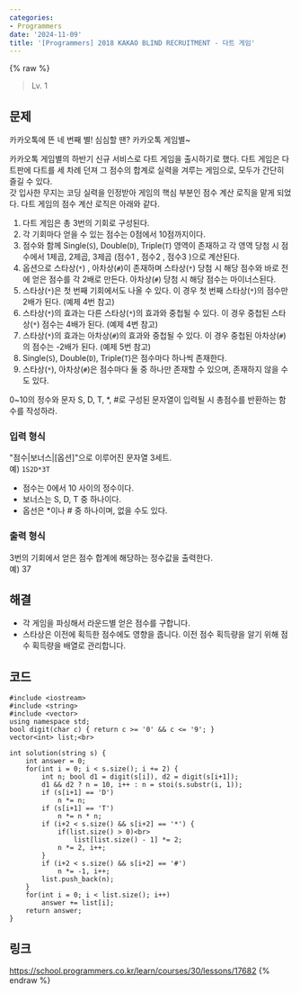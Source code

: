 ```yaml
---
categories:
- Programmers
date: '2024-11-09'
title: '[Programmers] 2018 KAKAO BLIND RECRUITMENT - 다트 게임'
---
```


{% raw %}
> Lv. 1<br>

## 문제
카카오톡에 뜬 네 번째 별! 심심할 땐? 카카오톡 게임별~

카카오톡 게임별의 하반기 신규 서비스로 다트 게임을 출시하기로 했다. 다트 게임은 다트판에 다트를 세 차례 던져 그 점수의 합계로 실력을 겨루는 게임으로, 모두가 간단히 즐길 수 있다.  
갓 입사한 무지는 코딩 실력을 인정받아 게임의 핵심 부분인 점수 계산 로직을 맡게 되었다. 다트 게임의 점수 계산 로직은 아래와 같다.

1.  다트 게임은 총 3번의 기회로 구성된다.
2.  각 기회마다 얻을 수 있는 점수는 0점에서 10점까지이다.
3.  점수와 함께 Single(`S`), Double(`D`), Triple(`T`) 영역이 존재하고 각 영역 당첨 시 점수에서 1제곱, 2제곱, 3제곱 (점수1  , 점수2  , 점수3  )으로 계산된다.
4.  옵션으로 스타상(`*`) , 아차상(`#`)이 존재하며 스타상(`*`) 당첨 시 해당 점수와 바로 전에 얻은 점수를 각 2배로 만든다. 아차상(`#`) 당첨 시 해당 점수는 마이너스된다.
5.  스타상(`*`)은 첫 번째 기회에서도 나올 수 있다. 이 경우 첫 번째 스타상(`*`)의 점수만 2배가 된다. (예제 4번 참고)
6.  스타상(`*`)의 효과는 다른 스타상(`*`)의 효과와 중첩될 수 있다. 이 경우 중첩된 스타상(`*`) 점수는 4배가 된다. (예제 4번 참고)
7.  스타상(`*`)의 효과는 아차상(`#`)의 효과와 중첩될 수 있다. 이 경우 중첩된 아차상(`#`)의 점수는 -2배가 된다. (예제 5번 참고)
8.  Single(`S`), Double(`D`), Triple(`T`)은 점수마다 하나씩 존재한다.
9.  스타상(`*`), 아차상(`#`)은 점수마다 둘 중 하나만 존재할 수 있으며, 존재하지 않을 수도 있다.

0~10의 정수와 문자 S, D, T, *, #로 구성된 문자열이 입력될 시 총점수를 반환하는 함수를 작성하라.

### 입력 형식
"점수|보너스|[옵션]"으로 이루어진 문자열 3세트.  
예)  `1S2D*3T`

-   점수는 0에서 10 사이의 정수이다.
-   보너스는 S, D, T 중 하나이다.
-   옵선은 *이나 # 중 하나이며, 없을 수도 있다.

### 출력 형식
3번의 기회에서 얻은 점수 합계에 해당하는 정수값을 출력한다.  
예) 37

## 해결
- 각 게임을 파싱해서 라운드별 얻은 점수를 구합니다.
- 스타상은 이전에 획득한 점수에도 영향을 줍니다. 이전 점수 획득량을 알기 위해 점수 획득량을 배열로 관리합니다.

## 코드
```
#include <iostream>
#include <string>
#include <vector>
using namespace std;
bool digit(char c) { return c >= '0' && c <= '9'; }
vector<int> list;<br>

int solution(string s) {
    int answer = 0;
    for(int i = 0; i < s.size(); i += 2) {
        int n; bool d1 = digit(s[i]), d2 = digit(s[i+1]);
        d1 && d2 ? n = 10, i++ : n = stoi(s.substr(i, 1)); 
        if (s[i+1] == 'D')
            n *= n;
        if (s[i+1] == 'T')
            n *= n * n;
        if (i+2 < s.size() && s[i+2] == '*') {
            if(list.size() > 0)<br>
                list[list.size() - 1] *= 2;
            n *= 2, i++;
        }
        if (i+2 < s.size() && s[i+2] == '#')
            n *= -1, i++;
        list.push_back(n);
    }
    for(int i = 0; i < list.size(); i++)
        answer += list[i];
    return answer;
}
```

## 링크
https://school.programmers.co.kr/learn/courses/30/lessons/17682
{% endraw %}